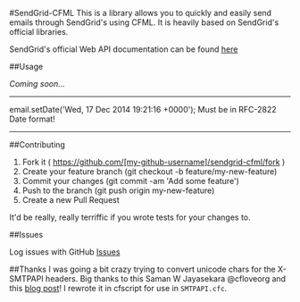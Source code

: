 #SendGrid-CFML
This is a library allows you to quickly and easily send emails
through SendGrid's using CFML. It is heavily based on SendGrid's official libraries.

SendGrid's official Web API documentation can be found [here](https://sendgrid.com/docs/API_Reference/Web_API/mail.html)

##Usage

*Coming soon...*

---

email.setDate('Wed, 17 Dec 2014 19:21:16 +0000');
Must be in RFC-2822 Date format!

---

##Contributing

1. Fork it ( https://github.com/[my-github-username]/sendgrid-cfml/fork )
2. Create your feature branch (git checkout -b feature/my-new-feature)
3. Commit your changes (git commit -am 'Add some feature')
4. Push to the branch (git push origin my-new-feature)
5. Create a new Pull Request

It'd be really, really terriffic if you wrote tests for your changes to.

##Issues

Log issues with GitHub [Issues](https://github.com/dankraus/sendgrid-cfml/issues)

##Thanks
I was going a bit crazy trying to convert unicode chars for the X-SMTPAPI headers.
Big thanks to this Saman W Jayasekara @cfloveorg and this [blog post](http://cflove.org/2009/12/format-unicode-string-for-indesign-a-coldfusion-udf.cfm)! I rewrote it in cfscript for use in `SMTPAPI.cfc`.